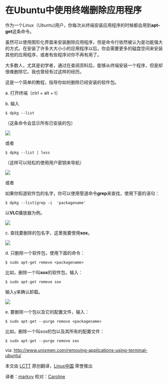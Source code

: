 在Ubuntu中使用终端删除应用程序
================================================================================

作为一个Linux（Ubuntu)用户，你每次从终端安装应用程序的时候都会用到**apt-get**这条命令。

虽然可以使用图形化界面来安装删除应用程序，但是命令行依然被认为是功能强大的方式。在安装了许多大大小小的应用程序以后，你会需要更多的磁盘空间来安装其他的应用程序，或者有些程序对你不再有用了。

大多数人，尤其是初学者，通过在查阅资料后，能够从终端安装一个程序，但是却很难删除它。我也曾经有过这样的经历。

这是一个简单的教程，指导你如何删除已经安装的软件包。

a. 打开终端（ctrl + alt + t）

b. 输入

    $ dpkg --list

（这条命令会显示所有已安装的包）

![](http://www.unixmen.com/wp-content/uploads/2013/09/list_.png)

或者

    $ dpkg --list | less

（这样可以轻松的使用用户密钥来导航）

![](http://www.unixmen.com/wp-content/uploads/2013/09/dpkg_list.png)

或者

如果你知道软件包的名字，你可以使用管道命令**grep**来查找，使用下面的语句：

    $ dpkg --list|grep -i  'packagename'

以**VLC**播放器为例。

![](http://www.unixmen.com/wp-content/uploads/2013/09/vlc_grep.png)

c. 查找要删除的包名字，这里我要使用**sox**。

![](http://www.unixmen.com/wp-content/uploads/2013/09/remove_SoX.png)

d. 只删除一个软件包，使用下面的命令：

    $ sudo apt-get remove <packagename>

比如，删除一个叫**sox**的软件包，输入：

    $ sudo apt-get remove sox

输入y来确认卸载。

![](http://www.unixmen.com/wp-content/uploads/2013/09/sox2.png)

e. 要删除一个包以及它的配置文件，输入：

    $ sudo apt-get --purge remove <packagename>

比如，删除一个叫sox的包以及其所有的配置文件：

    $ sudo apt-get --purge remove sox


via: http://www.unixmen.com/removing-applications-using-terminal-ubuntu/

本文由 [LCTT][] 原创翻译，[Linux中国][] 荣誉推出

译者：[markvv][] 校对：[Caroline][]

[LCTT]:https://github.com/LCTT/TranslateProject
[Linux中国]:http://linux.cn/portal.php
[markvv]:http://linux.cn/space/markvv
[Caroline]:http://linux.cn/space/14763

